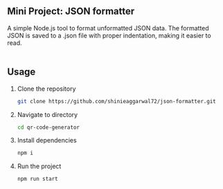 ## Mini Project: JSON formatter
A simple Node.js tool to format unformatted JSON data. The formatted JSON is saved to a .json file with proper indentation, making it easier to read.
<br>
<br>
## Usage
1. Clone the repository
   ```bash
   git clone https://github.com/shinieaggarwal72/json-formatter.git
   
2. Navigate to directory
   ```bash
   cd qr-code-generator
   
3. Install dependencies
    ```bash
   npm i
    
4. Run the project
   ```bash
   npm run start
